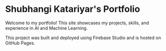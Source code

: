 # Shubhangi Katariyar's Portfolio

Welcome to my portfolio! This site showcases my projects, skills, and experience in AI and Machine Learning. 

This project was built and deployed using Firebase Studio and is hosted on GitHub Pages.





